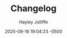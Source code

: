 ---
layout: post
title: Changelog
author: Hayley Jolliffe
permalink: /changelog
date: 2025-08-16 19:04:23 -0500
description: Changelog for my working notes site
crumb: Changelog
publish: 16 August, 2025
update: 2025-08-16
readTime: 0
snippet: Resources for building out my working environment site.
---